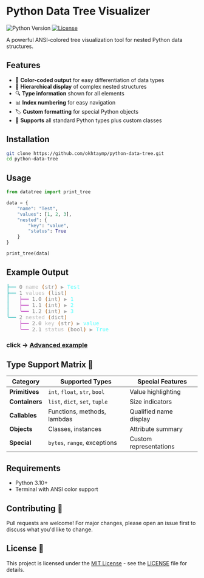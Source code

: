 # Python Data Tree Visualizer

![Python Version](https://img.shields.io/badge/python-3.10%2B-blue)
[![License](https://img.shields.io/badge/license-MIT-green)](LICENSE)

A powerful ANSI-colored tree visualization tool for nested Python data structures.

## Features

- 🎨 **Color-coded output** for easy differentiation of data types
- 🌳 **Hierarchical display** of complex nested structures
- 🔍 **Type information** shown for all elements
- 📊 **Index numbering** for easy navigation
- 🏷️ **Custom formatting** for special Python objects
- 🚀 **Supports** all standard Python types plus custom classes

## Installation

```bash
git clone https://github.com/okhtaymp/python-data-tree.git
cd python-data-tree
```

## Usage

```python
from datatree import print_tree

data = {
    "name": "Test",
    "values": [1, 2, 3],
    "nested": {
        "key": "value",
        "status": True
    }
}

print_tree(data)
```
## Example Output

<pre><font color="#00AAAA">├── </font><font color="#8A8A8A">0</font> <font color="#BCBCBC">name</font> <font color="#AA5500">(</font><font color="#8A8A8A">str</font><font color="#AA5500">)</font><font color="#AAAAAA"> ▶ </font><font color="#55FFFF">Test</font>
<font color="#00AAAA">├── </font><font color="#8A8A8A">1</font> <font color="#BCBCBC">values</font> <font color="#AA5500">(</font><font color="#8A8A8A">list</font><font color="#AA5500">)</font>
<font color="#00AAAA">│   </font><font color="#AA00AA">├── </font><font color="#8A8A8A">1.0</font> <font color="#AA5500">(</font><font color="#8A8A8A">int</font><font color="#AA5500">)</font><font color="#AAAAAA"> ▶ </font><font color="#55FFFF">1</font>
<font color="#00AAAA">│   </font><font color="#AA00AA">├── </font><font color="#8A8A8A">1.1</font> <font color="#AA5500">(</font><font color="#8A8A8A">int</font><font color="#AA5500">)</font><font color="#AAAAAA"> ▶ </font><font color="#55FFFF">2</font>
<font color="#00AAAA">│   </font><font color="#AA00AA">╰── </font><font color="#8A8A8A">1.2</font> <font color="#AA5500">(</font><font color="#8A8A8A">int</font><font color="#AA5500">)</font><font color="#AAAAAA"> ▶ </font><font color="#55FFFF">3</font>
<font color="#00AAAA">╰── </font><font color="#8A8A8A">2</font> <font color="#BCBCBC">nested</font> <font color="#AA5500">(</font><font color="#8A8A8A">dict</font><font color="#AA5500">)</font>
    <font color="#AA00AA">├── </font><font color="#8A8A8A">2.0</font> <font color="#BCBCBC">key</font> <font color="#AA5500">(</font><font color="#8A8A8A">str</font><font color="#AA5500">)</font><font color="#AAAAAA"> ▶ </font><font color="#55FFFF">value</font>
    <font color="#AA00AA">╰── </font><font color="#8A8A8A">2.1</font> <font color="#BCBCBC">status</font> <font color="#AA5500">(</font><font color="#8A8A8A">bool</font><font color="#AA5500">)</font><font color="#AAAAAA"> ▶ </font><font color="#55FFFF">True</font>
</pre>

###  click -> [Advanced example](example.md)


## Type Support Matrix 🔢

| Category       | Supported Types                  | Special Features              |
|----------------|----------------------------------|-------------------------------|
| **Primitives** | `int`, `float`, `str`, `bool`    | Value highlighting            |
| **Containers** | `list`, `dict`, `set`, `tuple`   | Size indicators               |
| **Callables**  | Functions, methods, lambdas      | Qualified name display        |
| **Objects**    | Classes, instances               | Attribute summary             |
| **Special**    | `bytes`, `range`, exceptions     | Custom representations       |


## Requirements

- Python 3.10+
- Terminal with ANSI color support

## Contributing 🤝

Pull requests are welcome! For major changes, please open an issue first to discuss what you'd like to change.


## License 📜

This project is licensed under the [MIT License](LICENSE) - see the [LICENSE](LICENSE) file for details.
